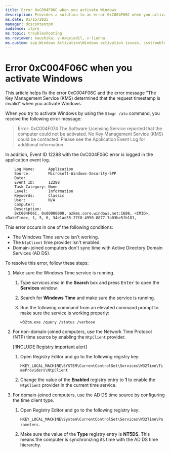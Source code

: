 ```yaml
---
title: Error 0xC004F06C when you activate Windows
description: Provides a solution to an error 0xC004F06C when you activate Windows.
ms.date: 01/15/2025
manager: dcscontentpm
audience: itpro
ms.topic: troubleshooting
ms.reviewer: kaushika, v-naqviadil, v-lianna
ms.custom: sap:Windows Activation\Windows activation issues, csstroubleshoot
---
```

# Error 0xC004F06C when you activate Windows

This article helps fix the error 0xC004F06C and the error message "The Key Management Service (KMS) determined that the request timestamp is invalid" when you activate Windows.

When you try to activate Windows by using the `Slmgr /ato` command, you receive the following error message:

> Error: 0xC004F074 The Software Licensing Service reported that the computer could not be activated. No Key Management Service (KMS) could be contacted. Please see the Application Event Log for additional information.

In addition, Event ID 12288 with the 0xC004F06C error is logged in the application event log.

```output
    Log Name:      Application
    Source:        Microsoft-Windows-Security-SPP
    Date:         
    Event ID:      12288
    Task Category: None
    Level:         Information
    Keywords:      Classic
    User:          N/A
    Computer:     
    Description:
    0xC004F06C, 0x00000000, azkms.core.windows.net:1688, <CMID>, <DateTime>, 1, 5, 0, 34e1ae55-27f8-4950-8877-7a03be5fb181, 
```

This error occurs in one of the following conditions:

- The Windows Time service isn't working.
- The `NtpClient` time provider isn't enabled.
- Domain-joined computers don't sync time with Active Directory Domain Services (AD DS).

To resolve this error, follow these steps:

1. Make sure the Windows Time service is running.
    1. Type *services.msc* in the **Search** box and press <kbd>Enter</kbd> to open the **Services** window.
    2. Search for **Windows Time** and make sure the service is running.
    3. Run the following command from an elevated command prompt to make sure the service is working properly:

        ```console
        w32tm.exe /query /status /verbose
        ```

2. For non-domain-joined computers, use the Network Time Protocol (NTP) time source by enabling the `NtpClient` provider.

    [!INCLUDE [Registry important alert](../../includes/registry-important-alert.md)]

    1. Open Registry Editor and go to the following registry key:

        `HKEY_LOCAL_MACHINE\SYSTEM\CurrentControlSet\Services\W32Time\TimeProviders\NtpClient`

    2. Change the value of the **Enabled** registry entry to **1** to enable the `NtpClient` provider in the current time service.

3. For domain-joined computers, use the AD DS time source by configuring the time client type.

    1. Open Registry Editor and go to the following registry key:

        `HKEY_LOCAL_MACHINE\System\CurrentControlSet\Services\W32Time\Parameters`.

    2. Make sure the value of the **Type** registry entry is **NT5DS**. This means the computer is synchronizing its time with the AD DS time hierarchy.
